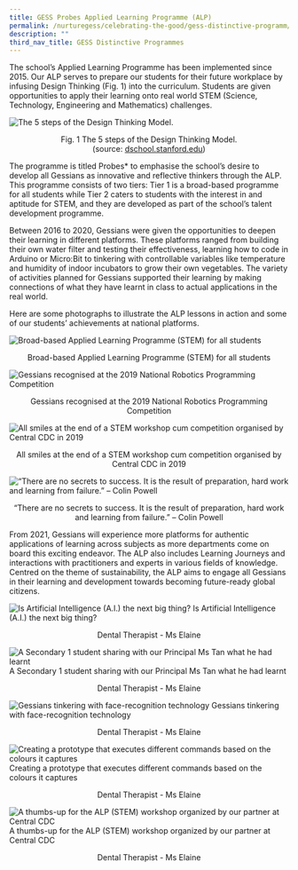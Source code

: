 ```yaml
---
title: GESS Probes Applied Learning Programme (ALP)
permalink: /nurturegess/celebrating-the-good/gess-distinctive-programm/gess-applied-learning-programme-alp/
description: ""
third_nav_title: GESS Distinctive Programmes
---
```

The school’s Applied Learning Programme has been implemented since 2015. Our ALP serves to prepare our students for their future workplace by infusing Design Thinking (Fig. 1) into the curriculum. Students are given opportunities to apply their learning onto real world STEM (Science, Technology, Engineering and Mathematics) challenges.

![The 5 steps of the Design Thinking Model.](/images/Figure-2.png)
<p style="text-align:center;">Fig. 1 The 5 steps of the Design Thinking Model. (source: <a href="https://dschool.stanford.edu/">dschool.stanford.edu</a>)</p>

The programme is titled Probes\* to emphasise the school’s desire to develop all Gessians as innovative and reflective thinkers through the ALP. This programme consists of two tiers: Tier 1 is a broad-based programme for all students while Tier 2 caters to students with the interest in and aptitude for STEM, and they are developed as part of the school’s talent development programme.

Between 2016 to 2020, Gessians were given the opportunities to deepen their learning in different platforms. These platforms ranged from building their own water filter and testing their effectiveness, learning how to code in Arduino or Micro:Bit to tinkering with controllable variables like temperature and humidity of indoor incubators to grow their own vegetables. The variety of activities planned for Gessians supported their learning by making connections of what they have learnt in class to actual applications in the real world.

Here are some photographs to illustrate the ALP lessons in action and some of our students’ achievements at national platforms.

![Broad-based Applied Learning Programme (STEM) for all students](/images/alp%201.jpeg)
<p style="text-align:center;">Broad-based Applied Learning Programme (STEM) for all students</p>

![Gessians recognised at the 2019 National Robotics Programming Competition](/images/alp%202.jpeg)
<p style="text-align:center;">Gessians recognised at the 2019 National Robotics Programming Competition</p>

![All smiles at the end of a STEM workshop cum competition organised by Central CDC in 2019](/images/alp%203.jpeg)
<p style="text-align:center;">All smiles at the end of a STEM workshop cum competition organised by Central CDC in 2019</p>

![“There are no secrets to success. It is the result of preparation, hard work and learning from failure.” – Colin Powell](/images/alp%204.jpeg)
<p style="text-align:center;">“There are no secrets to success. It is the result of preparation, hard work and learning from failure.” – Colin Powell</p>

From 2021, Gessians will experience more platforms for authentic applications of learning across subjects as more departments come on board this exciting endeavor. The ALP also includes Learning Journeys and interactions with practitioners and experts in various fields of knowledge. Centred on the theme of sustainability, the ALP aims to engage all Gessians in their learning and development towards becoming future-ready global citizens.


![Is Artificial Intelligence (A.I.) the next big thing?](/images/alp%205.jpeg)
Is Artificial Intelligence (A.I.) the next big thing?
<p style="text-align:center;">Dental Therapist - Ms Elaine</p>

![A Secondary 1 student sharing with our Principal Ms Tan what he had learnt](/images/alp%206.jpeg)
A Secondary 1 student sharing with our Principal Ms Tan what he had learnt
<p style="text-align:center;">Dental Therapist - Ms Elaine</p>

![Gessians tinkering with face-recognition technology](/images/alp%207.jpeg)
Gessians tinkering with face-recognition technology
<p style="text-align:center;">Dental Therapist - Ms Elaine</p>

![Creating a prototype that executes different commands based on the colours it captures](/images/alp%208.jpeg)
Creating a prototype that executes different commands based on the colours it captures
<p style="text-align:center;">Dental Therapist - Ms Elaine</p>

![A thumbs-up for the ALP (STEM) workshop organized by our partner at Central CDC](/images/alp%209.jpeg)
A thumbs-up for the ALP (STEM) workshop organized by our partner at Central CDC
<p style="text-align:center;">Dental Therapist - Ms Elaine</p>